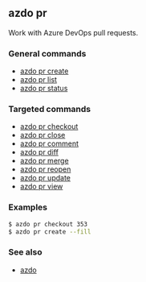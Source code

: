 ## azdo pr
Work with Azure DevOps pull requests.
### General commands
* [azdo pr create](./azdo_pr_create.md)
* [azdo pr list](./azdo_pr_list.md)
* [azdo pr status](./azdo_pr_status.md)

### Targeted commands
* [azdo pr checkout](./azdo_pr_checkout.md)
* [azdo pr close](./azdo_pr_close.md)
* [azdo pr comment](./azdo_pr_comment.md)
* [azdo pr diff](./azdo_pr_diff.md)
* [azdo pr merge](./azdo_pr_merge.md)
* [azdo pr reopen](./azdo_pr_reopen.md)
* [azdo pr update](./azdo_pr_update.md)
* [azdo pr view](./azdo_pr_view.md)

### Examples

```bash
$ azdo pr checkout 353
$ azdo pr create --fill
```

### See also

* [azdo](./azdo.md)
